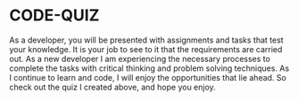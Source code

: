# CODE-QUIZ

As a developer, you will be presented with assignments and tasks that test your knowledge. It is your job to see to it that the requirements are carried out. As a new developer I am experiencing the necessary processes to complete the tasks with critical thinking and problem solving techniques. As I continue to learn and code, I will enjoy the opportunities that lie ahead. So check out the quiz I created above, and hope you enjoy.
